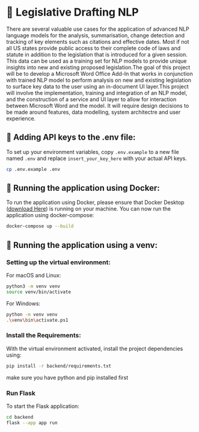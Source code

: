 # 📜 Legislative Drafting NLP
There are several valuable use cases for the application of advanced NLP language models for the analysis, summarisation, change detection and tracking of key elements such as citations and effective dates. Most if not all US states provide public access to their complete code of laws and statute in addition to the legislation that is introduced for a given session. This data can be used as a training set for NLP models to provide unique insights into new and existing proposed legislation.The goal of this project will be to develop a Microsoft Word Office Add-In that works in conjunction with trained NLP model to perform analysis on new and existing legislation to surface key data to the user using an in-document UI layer.This project will involve the implementation, training and integration of an NLP model, and the construction of a service and UI layer to allow for interaction between Microsoft Word and the model. It will require design decisions to be made around features, data modelling, system architectre and user experience.

## 🔑 Adding API keys to the .env file:
To set up your environment variables, copy `.env.example` to a new file named `.env` and replace `insert_your_key_here` with your actual API keys.

```bash
cp .env.example .env
```

## 	🐳 Running the application using Docker:
To run the application using Docker, please ensure that Docker Desktop ([download Here](https://www.docker.com/products/docker-desktop/)) is running on your machine. You can now run the application using docker-compose:

```bash
docker-compose up --build
```

## 📂 Running the application using a venv:
### Setting up the virtual environment:

For macOS and Linux:

```bash
python3 -m venv venv
source venv/bin/activate
```

For Windows:

```bash
python -m venv venv
.\venv\bin\activate.ps1
```

### Install the Requirements:
With the virtual environment activated, install the project dependencies using:

```bash
pip install -r backend/requirements.txt
```
make sure you have python and pip installed first

### Run Flask
To start the Flask application:
```bash
cd backend
flask --app app run
```